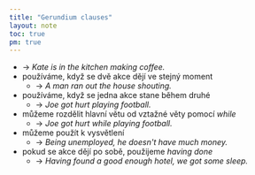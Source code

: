 ```yaml
---
title: "Gerundium clauses"
layout: note
toc: true
pm: true
---
```

- -> _Kate is in the kitchen making coffee._
- používáme, když se dvě akce dějí ve stejný moment
    - -> _A man ran out the house shouting._
- používáme, když se jedna akce stane během druhé
    - -> _Joe got hurt playing football._
- můžeme rozdělit hlavní větu od vztažné věty pomocí _while_
    - -> _Joe got hurt while playing football._
- můžeme použít k vysvětlení
    - -> _Being unemployed, he doesn't have much money._
- pokud se akce dějí po sobě, použijeme _having done_
    - -> _Having found a good enough hotel, we got some sleep._